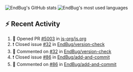 ![EndBug's GitHub stats](https://github-readme-stats.vercel.app/api?username=endbug&show_icons=true)
![EndBug's most used languages](https://github-readme-stats.vercel.app/api/top-langs/?username=endbug&layout=compact)

## ⚡ Recent Activity

<!--START_SECTION:activity-->
1. 💪 Opened PR [#5003](https://github.com//js-org/js.org/pull/5003) in [js-org/js.org](https://github.com//js-org/js.org)
2. ❗️ Closed issue [#32](https://github.com//EndBug/version-check/issues/32) in [EndBug/version-check](https://github.com//EndBug/version-check)
3. 💬 Commented on [#32](https://github.com//EndBug/version-check/issues/32) in [EndBug/version-check](https://github.com//EndBug/version-check)
4. ❗️ Closed issue [#86](https://github.com//EndBug/add-and-commit/issues/86) in [EndBug/add-and-commit](https://github.com//EndBug/add-and-commit)
5. 💬 Commented on [#86](https://github.com//EndBug/add-and-commit/issues/86) in [EndBug/add-and-commit](https://github.com//EndBug/add-and-commit)
<!--END_SECTION:activity-->
